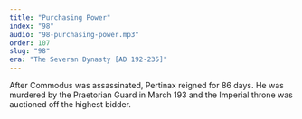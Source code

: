 ```yaml
---
title: "Purchasing Power"
index: "98"
audio: "98-purchasing-power.mp3"
order: 107
slug: "98"
era: "The Severan Dynasty [AD 192-235]"
---
```


After Commodus was assassinated, Pertinax reigned for 86 days. He was murdered by the Praetorian Guard in March 193 and the Imperial throne was auctioned off the highest bidder.


